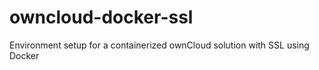 # owncloud-docker-ssl
Environment setup for a containerized ownCloud solution with SSL using Docker
